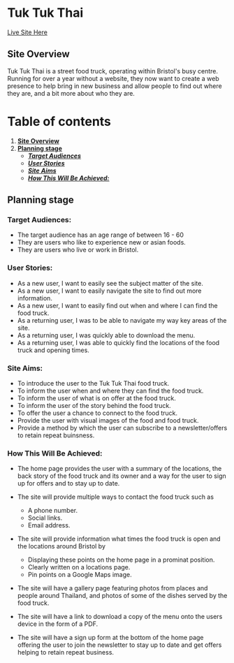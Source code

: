 # **Tuk Tuk Thai**

[Live Site Here](http://danryan.uk)

## **Site Overview**
Tuk Tuk Thai is a street food truck, operating within Bristol's busy centre. Running for over a year without a website, they now want to create a web presence to help bring in new business and allow people to find out where they are, and a bit more about who they are.


# Table of contents 
1. [**Site Overview**](#site-overview)
1. [**Planning stage**](#planning-stage)
    * [***Target Audiences***](#target-audiences)
    * [***User Stories***](#user-stories)
    * [***Site Aims***](#site-aims)
    * [***How This Will Be Achieved:***](#how-is-this-will-be-achieved)


## **Planning stage**
### **Target Audiences:**
* The target audience has an age range of between 16 - 60 
* They are users who like to experience new or asian foods.
* They are users who live or work in Bristol.

### **User Stories:**
* As a new user, I want to easily see the subject matter of the site.
* As a new user, I want to easily navigate the site to find out more information.
* As a new user, I want to easily find out when and where I can find the food truck.
* As a returning user, I was to be able to navigate my way key areas of the site.
* As a returning user, I was quickly able to download the menu.
* As a returning user, I was able to quickly find the locations of the food truck and opening times. 

### **Site Aims:**
* To introduce the user to the Tuk Tuk Thai food truck.
* To inform the user when and where they can find the food truck.
* To inform the user of what is on offer at the food truck.
* To inform the user of the story behind the food truck.
* To offer the user a chance to connect to the food truck.
* Provide the user with visual images of the food and food truck.
* Provide a method by which the user can subscribe to a newsletter/offers to retain repeat buinsness.

### **How This Will Be Achieved:**
* The home page provides the user with a summary of the locations, the back story of the food truck and its owner and a way for the user to sign up for offers and to stay up to date.

* The site will provide multiple ways to contact the food truck such as 
    * A phone number.
    * Social links. 
    * Email address.

* The site will provide information what times the food truck is open and the locations around Bristol by
    * Displaying these points on the home page in a prominat position.
    * Clearly written on a locations page.
    * Pin points on a Google Maps image.

* The site will have a gallery page featuring photos from places and people around Thailand, and photos of some of the dishes served by the food truck. 

* The site will have a link to download a copy of the menu onto the users device in the form of a PDF.

* The site will have a sign up form at the bottom of the home page offering the user to join the newsletter to stay up to date and get offers helping to retain repeat business.
